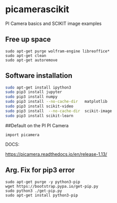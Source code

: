 # picamerascikit
PI Camera basics and SCIKIT image examples

## Free up space
```
sudo apt-get purge wolfram-engine libreoffice* 
sudo apt-get clean
sudo apt-get autoremove

```

## Software installation
```bash
sudo apt-get install ipython3
sudo pip3 install jupyter
sudo pip3 install numpy
sudo pip3 install --no-cache-dir   matplotlib
sudo pip3 install scikit-video
sudo pip3 install  --no-cache-dir  scikit-image
sudo pip3 install scikit-learn
```
##Default on the PI
PI Camera

`import picamera`

DOCS:

https://picamera.readthedocs.io/en/release-1.13/

## Arg. Fix for pip3 error
```
sudo apt-get purge -y python3-pip
wget https://bootstrap.pypa.io/get-pip.py
sudo python3 ./get-pip.py
sudo apt-get install python3-pip
```

